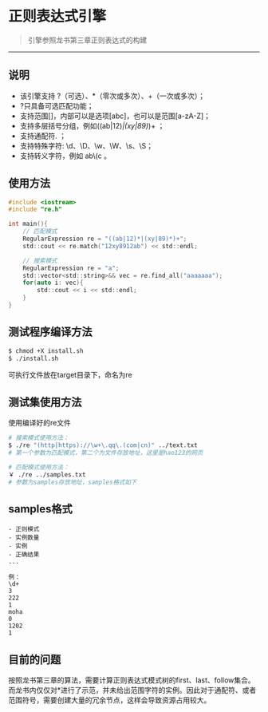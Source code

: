 # 正则表达式引擎
> 引擎参照龙书第三章正则表达式的构建
---

## 说明
* 该引擎支持 ?（可选）、*（零次或多次）、+（一次或多次）；
* ?只具备可选匹配功能；
* 支持范围[]，内部可以是选项[abc]，也可以是范围[a-zA-Z]；
* 支持多层括号分组，例如((ab|12)*|(xy|89)*)+ ；
* 支持通配符. ；
* 支持特殊字符: \d、\D、\w、\W、\s、\S；
* 支持转义字符，例如 ab\\(c 。

## 使用方法
```c 
#include <iostream>
#include "re.h"

int main(){
    // 匹配模式
    RegularExpression re = "((ab|12)*|(xy|89)*)+";
    std::cout << re.match("12xy8912ab") << std::endl;

    // 搜索模式
    RegularExpression re = "a";
    std::vector<std::string>&& vec = re.find_all("aaaaaaa");
    for(auto i: vec){
        std::cout << i << std::endl;
    }
}
```

## 测试程序编译方法
```bash
$ chmod +X install.sh
$ ./install.sh
```
可执行文件放在target目录下，命名为re

## 测试集使用方法
使用编译好的re文件
```bash
# 搜索模式使用方法：
$ ./re "(http|https)://\w+\.qq\.(com|cn)" ../text.txt 
# 第一个参数为匹配模式，第二个为文件存放地址，这里是hao123的网页

# 匹配模式使用方法：
￥ ./re ../samples.txt
# 参数为samples存放地址，samples格式如下
```

## samples格式
```
- 正则模式
- 实例数量
- 实例
- 正确结果
...

例：
\d+
3
222
1
moha
0
1202
1
```


## 目前的问题
按照龙书第三章的算法，需要计算正则表达式模式树的first、last、follow集合。而龙书内仅仅对*进行了示范，并未给出范围字符的实例。因此对于通配符、或者范围符号，需要创建大量的冗余节点，这样会导致资源占用较大。